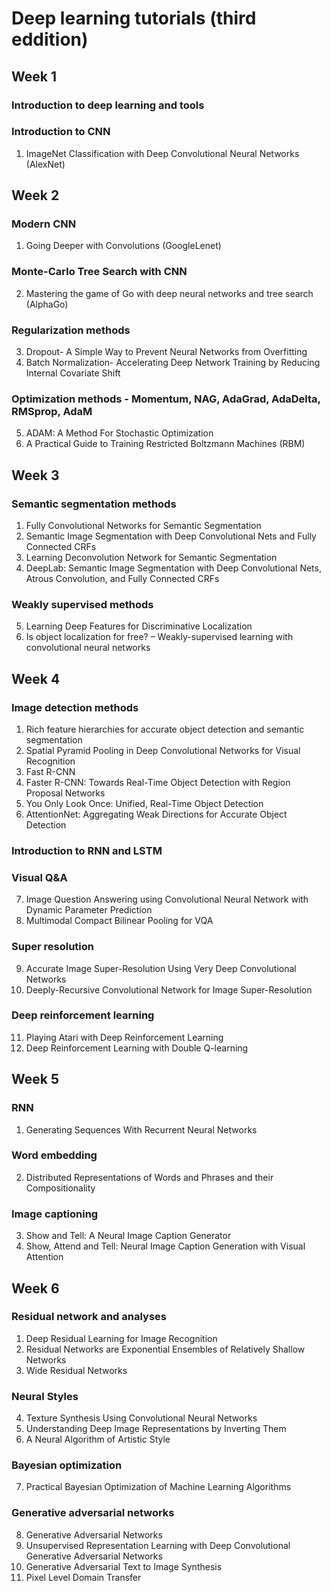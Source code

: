 # Deep learning tutorials (third eddition)
## Week 1
### Introduction to deep learning and tools
### Introduction to CNN
1. ImageNet Classification with Deep Convolutional Neural Networks (AlexNet)

## Week 2
### Modern CNN
1. Going Deeper with Convolutions (GoogleLenet)
### Monte-Carlo Tree Search with CNN
2. Mastering the game of Go with deep neural networks and tree search (AlphaGo)
### Regularization methods
3. Dropout- A Simple Way to Prevent Neural Networks from Overfitting
4. Batch Normalization- Accelerating Deep Network Training by Reducing Internal Covariate Shift
### Optimization methods - Momentum, NAG, AdaGrad, AdaDelta, RMSprop, AdaM
5. ADAM: A Method For Stochastic Optimization
6. A Practical Guide to Training Restricted Boltzmann Machines (RBM)

## Week 3
### Semantic segmentation methods
1. Fully Convolutional Networks for Semantic Segmentation
2. Semantic Image Segmentation with Deep Convolutional Nets and Fully Connected CRFs
3. Learning Deconvolution Network for Semantic Segmentation
4. DeepLab: Semantic Image Segmentation with Deep Convolutional Nets, Atrous Convolution, and Fully Connected CRFs
### Weakly supervised methods
5. Learning Deep Features for Discriminative Localization 
6. Is object localization for free? – Weakly-supervised learning with convolutional neural networks

## Week 4
### Image detection methods
1. Rich feature hierarchies for accurate object detection and semantic segmentation
2. Spatial Pyramid Pooling in Deep Convolutional Networks for Visual Recognition
3. Fast R-CNN
4. Faster R-CNN: Towards Real-Time Object Detection with Region Proposal Networks
5. You Only Look Once: Unified, Real-Time Object Detection
6. AttentionNet: Aggregating Weak Directions for Accurate Object Detection
### Introduction to RNN and LSTM
### Visual Q&A
7. Image Question Answering using Convolutional Neural Network with Dynamic Parameter Prediction
8. Multimodal Compact Bilinear Pooling for VQA
### Super resolution
9. Accurate Image Super-Resolution Using Very Deep Convolutional Networks
10. Deeply-Recursive Convolutional Network for Image Super-Resolution
### Deep reinforcement learning
11. Playing Atari with Deep Reinforcement Learning
12. Deep Reinforcement Learning with Double Q-learning

## Week 5
### RNN
1. Generating Sequences With Recurrent Neural Networks
### Word embedding
2. Distributed Representations of Words and Phrases and their Compositionality
### Image captioning
3. Show and Tell: A Neural Image Caption Generator
4. Show, Attend and Tell: Neural Image Caption Generation with Visual Attention

## Week 6
### Residual network and analyses
1. Deep Residual Learning for Image Recognition
2. Residual Networks are Exponential Ensembles of Relatively Shallow Networks
3. Wide Residual Networks
### Neural Styles
4. Texture Synthesis Using Convolutional Neural Networks
5. Understanding Deep Image Representations by Inverting Them
6. A Neural Algorithm of Artistic Style
### Bayesian optimization
7. Practical Bayesian Optimization of Machine Learning Algorithms
### Generative adversarial networks
8. Generative Adversarial Networks
9. Unsupervised Representation Learning with Deep Convolutional Generative Adversarial Networks
10. Generative Adversarial Text to Image Synthesis
11. Pixel Level Domain Transfer
